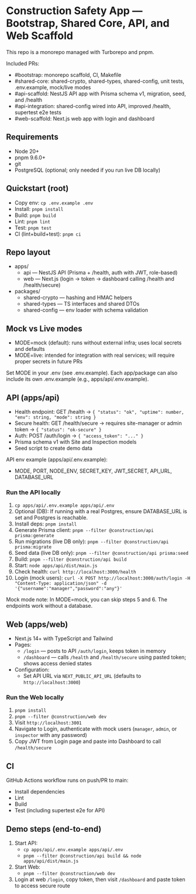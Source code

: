 # Construction Safety App — Bootstrap, Shared Core, API, and Web Scaffold

This repo is a monorepo managed with Turborepo and pnpm.

Included PRs:
- #bootstrap: monorepo scaffold, CI, Makefile
- #shared-core: shared-crypto, shared-types, shared-config, unit tests, .env.example, mock/live modes
- #api-scaffold: NestJS API app with Prisma schema v1, migration, seed, and /health
- #api-integration: shared-config wired into API, improved /health, supertest e2e tests
- #web-scaffold: Next.js web app with login and dashboard

## Requirements

- Node 20+
- pnpm 9.6.0+
- git
- PostgreSQL (optional; only needed if you run live DB locally)

## Quickstart (root)

- Copy env: `cp .env.example .env`
- Install: `pnpm install`
- Build: `pnpm build`
- Lint: `pnpm lint`
- Test: `pnpm test`
- CI (lint+build+test): `pnpm ci`

## Repo layout

- apps/
  - api — NestJS API (Prisma + /health, auth with JWT, role-based)
  - web — Next.js (login -> token -> dashboard calling /health and /health/secure)
- packages/
  - shared-crypto — hashing and HMAC helpers
  - shared-types — TS interfaces and shared DTOs
  - shared-config — env loader with schema validation

## Mock vs Live modes

- MODE=mock (default): runs without external infra; uses local secrets and defaults
- MODE=live: intended for integration with real services; will require proper secrets in future PRs

Set MODE in your .env (see .env.example). Each app/package can also include its own .env.example (e.g., apps/api/.env.example).

## API (apps/api)

- Health endpoint: GET /health -> `{ "status": "ok", "uptime": number, "env": string, "mode": string }`
- Secure health: GET /health/secure -> requires site-manager or admin token -> `{ "status": "ok-secure" }`
- Auth: POST /auth/login -> `{ "access_token": "..." }`
- Prisma schema v1 with Site and Inspection models
- Seed script to create demo data

API env example (apps/api/.env.example):
- MODE, PORT, NODE_ENV, SECRET_KEY, JWT_SECRET, API_URL, DATABASE_URL

### Run the API locally

1) `cp apps/api/.env.example apps/api/.env`
2) Optional (DB): If running with a real Postgres, ensure DATABASE_URL is set and Postgres is reachable.
3) Install deps: `pnpm install`
4) Generate Prisma client: `pnpm --filter @construction/api prisma:generate`
5) Run migrations (live DB only): `pnpm --filter @construction/api prisma:migrate`
6) Seed data (live DB only): `pnpm --filter @construction/api prisma:seed`
7) Build: `pnpm --filter @construction/api build`
8) Start: `node apps/api/dist/main.js`
9) Check health: `curl http://localhost:3000/health`
10) Login (mock users): `curl -X POST http://localhost:3000/auth/login -H "Content-Type: application/json" -d '{"username":"manager","password":"any"}'`

Mock mode note: In MODE=mock, you can skip steps 5 and 6. The endpoints work without a database.

## Web (apps/web)

- Next.js 14+ with TypeScript and Tailwind
- Pages:
  - `/login` — posts to API `/auth/login`, keeps token in memory
  - `/dashboard` — calls `/health` and `/health/secure` using pasted token; shows access denied states
- Configuration:
  - Set API URL via `NEXT_PUBLIC_API_URL` (defaults to `http://localhost:3000`)

### Run the Web locally

1) `pnpm install`
2) `pnpm --filter @construction/web dev`
3) Visit `http://localhost:3001`
4) Navigate to Login, authenticate with mock users (`manager`, `admin`, or `inspector` with any password)
5) Copy JWT from Login page and paste into Dashboard to call `/health/secure`

## CI

GitHub Actions workflow runs on push/PR to main:
- Install dependencies
- Lint
- Build
- Test (including supertest e2e for API)

## Demo steps (end-to-end)

1) Start API:
   - `cp apps/api/.env.example apps/api/.env`
   - `pnpm --filter @construction/api build && node apps/api/dist/main.js`
2) Start Web:
   - `pnpm --filter @construction/web dev`
3) Login at web `/login`, copy token, then visit `/dashboard` and paste token to access secure route
